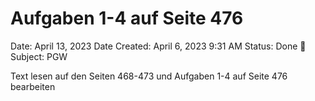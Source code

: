 # Aufgaben 1-4 auf Seite 476

Date: April 13, 2023
Date Created: April 6, 2023 9:31 AM
Status: Done 🙌
Subject: PGW

Text lesen auf den Seiten 468-473 und Aufgaben 1-4 auf Seite 476 bearbeiten